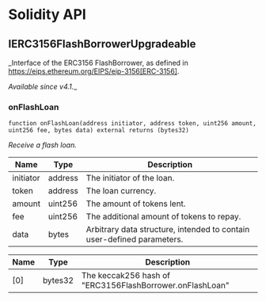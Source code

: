 # Solidity API

## IERC3156FlashBorrowerUpgradeable

_Interface of the ERC3156 FlashBorrower, as defined in
https://eips.ethereum.org/EIPS/eip-3156[ERC-3156].

_Available since v4.1.__

### onFlashLoan

```solidity
function onFlashLoan(address initiator, address token, uint256 amount, uint256 fee, bytes data) external returns (bytes32)
```

_Receive a flash loan._

| Name | Type | Description |
| ---- | ---- | ----------- |
| initiator | address | The initiator of the loan. |
| token | address | The loan currency. |
| amount | uint256 | The amount of tokens lent. |
| fee | uint256 | The additional amount of tokens to repay. |
| data | bytes | Arbitrary data structure, intended to contain user-defined parameters. |

| Name | Type | Description |
| ---- | ---- | ----------- |
| [0] | bytes32 | The keccak256 hash of &quot;ERC3156FlashBorrower.onFlashLoan&quot; |

